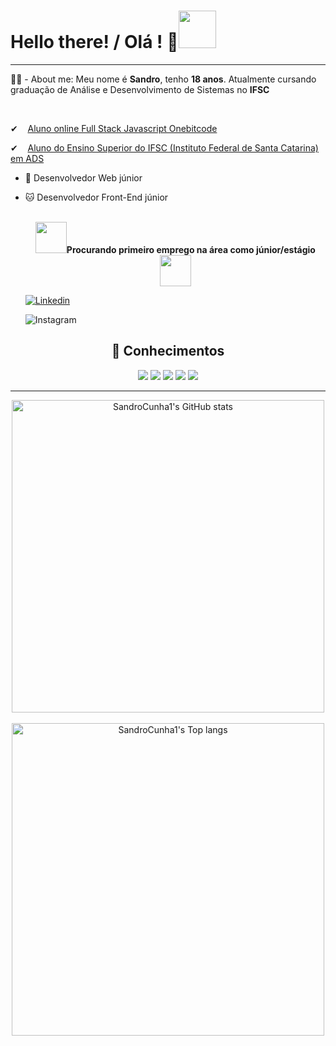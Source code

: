 <h1>Hello there! / Olá ! 🤖<img src="https://media0.giphy.com/media/KGMzZvWa5su2O5LCVR/giphy.gif?cid=6c09b952c4tyhm22a1wiatx00j3997ldr1ivm17vw50eze1m&rid=giphy.gif&ct=s" width="60px"></h1>
<hr>

<p>👨‍💻 - About me: Meu nome é <b>Sandro</b>, tenho <b>18 anos</b>. Atualmente cursando graduação de Análise e Desenvolvimento de Sistemas no <b>IFSC</b></p>

<br>
<p>✔&nbsp&nbsp&nbsp&nbsp<a href="https://onebitcode.com/lp/">Aluno online Full Stack Javascript Onebitcode</a></p>
<p>✔&nbsp&nbsp&nbsp&nbsp<a href="https://www.ifsc.edu.br">Aluno do Ensino Superior do IFSC (Instituto Federal de Santa Catarina) em ADS</a>
<br>

- 🐉 Desenvolvedor Web júnior
- 🐱 Desenvolvedor Front-End júnior
<br><br>
  
  <p align="center"><img src='https://user-images.githubusercontent.com/93799829/186530211-5bb7c44e-ce67-4615-afb8-718007ff6cf9.gif' width="50px"><b>Procurando primeiro emprego na área como júnior/estágio </b><img src='https://user-images.githubusercontent.com/93799829/186530211-5bb7c44e-ce67-4615-afb8-718007ff6cf9.gif' width="50px"></p>
  
  [![Linkedin](https://img.shields.io/badge/LinkedIn-0077B5?style=for-the-badge&logo=linkedin&logoColor=white)](https://www.linkedin.com/in/sandro-medeiros-da-cunha-362b60249/)
  
  ![Instagram](https://img.shields.io/badge/Instagram-E4405F?style=for-the-badge&logo=instagram&logoColor=white)

<h2 align="center" >💼 Conhecimentos</h3>
<p align="center"><img src='https://img.shields.io/badge/HTML5-E34F26?style=for-the-badge&logo=html5&logoColor=white'> <img src='https://img.shields.io/badge/CSS3-1572B6?style=for-the-badge&logo=css3&logoColor=white'> <img src='https://img.shields.io/badge/Sass-CC6699?style=for-the-badge&logo=sass&logoColor=white'> <img src='https://img.shields.io/badge/JavaScript-323330?style=for-the-badge&logo=javascript&logoColor=F7DF1E'> <img src='https://img.shields.io/badge/Bootstrap-563D7C?style=for-the-badge&logo=bootstrap&logoColor=white'></p>
<hr> 



<p align="center"><img width="500px" align="center" src='https://github-readme-stats.vercel.app/api?username=sandrocunha1&show_icons=true&theme=synthwave' alt="SandroCunha1's GitHub stats">
<br><br>
<img align="center" width="500px" src='https://github-readme-stats.vercel.app/api/top-langs/?username=sandrocunha1&layout=compact&hide=html&theme=synthwave' alt="SandroCunha1's Top langs"></p>
